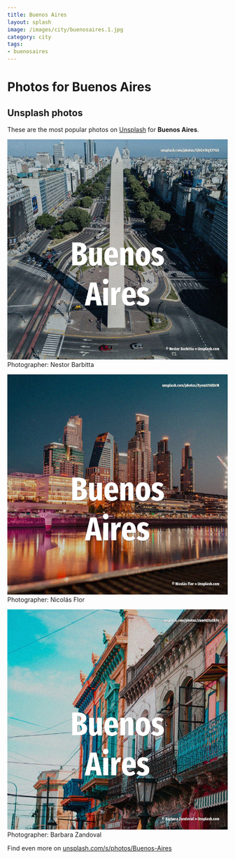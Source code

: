 ```yaml
---
title: Buenos Aires
layout: splash
image: /images/city/buenosaires.1.jpg
category: city
tags:
- buenosaires
---
```

# Photos for Buenos Aires
 
## Unsplash photos
These are the most popular photos on [Unsplash](https://unsplash.com) for **Buenos Aires**.
 
![Buenos Aires](/images/city/buenosaires.1.jpg)
Photographer:  Nestor Barbitta
 
![Buenos Aires](/images/city/buenosaires.2.jpg)
Photographer:  Nicolás Flor
 
![Buenos Aires](/images/city/buenosaires.3.jpg)
Photographer:  Barbara Zandoval
 
Find even more on [unsplash.com/s/photos/Buenos-Aires](https://unsplash.com/s/photos/Buenos-Aires)
 
